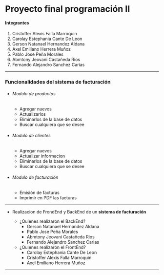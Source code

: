 
# Proyecto final programación II
#### Integrantes

1. Cristoffer Alexis Falla Marroquin
2. Carolay Estephania Cante De Leon
3. Gerson Natanael Hernandez Aldana
4. Axel Emiliano Herrera Muñoz
5. Pablo Jose Peña Morales
6. Abmtony Jeovani Castañeda Rios
7. Fernando Alejandro Sanchez Carias

------------
### Funcionalidades del sistema de facturación
- ###### Modulo de productos
	-  Agregar nuevos
	-  Actualizarlos
	- Eliminarlos de la base de datos
	- Buscar cualquiera que se desee
- ###### Modulo de clientes
	-  Agregar nuevos
	-  Actualizar informacion 
	- Eliminarlos de la base de datos
	- Buscar cualquiera que se desee
- ###### Modulo de facturación
	-  Emisión de facturas
	- Imprimir en PDF las facturas

------------

- Realizacion de FrondEnd y BackEnd de un **sistema de facturación**

	- ¿Quienes realizaron el BackEnd?
		- Gerson Natanael Hernandez Aldana
		- Pablo Jose Peña Morales
		- Abmtony Jeovani Castañeda Rios
		- Fernando Alejandro Sanchez Carias
	- ¿Quienes realizarón el FrontEnd?
		- Carolay Estephania Cante De Leon
		- Cristoffer Alexis Falla Marroquin
		- Axel Emiliano Herrera Muñoz
------------
